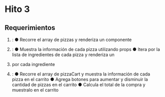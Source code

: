 # Hito 3

## Requerimientos

1. <Home/>: 
● Recorre el array de pizzas y renderiza un componente <CardPizza/>

2. <CardPizza/>: 
● Muestra la información de cada pizza utilizando props
● Itera por la lista de ingredientes de cada pizza y renderiza un <li> por cada ingrediente

3. <Cart/>:
● Recorre el array de pizzaCart y muestra la información de cada pizza en el carrito
● Agrega botones para aumentar y disminuir la cantidad de pizzas en el carrito
● Calcula el total de la compra y muestralo en el carrito



<!--# HITO 2 - Pizzería Mamma Mia

## Objetivo: Manejar el estado y los eventos en React

1. Formulario de Registro: Crea un componente Register que contenga un formulario
con los siguientes campos:
● Email
● Contraseña
● Confirmar contraseña
El formulario debe tener un botón de enviar que, al hacer click, muestre un mensaje
de éxito si los datos son correctos o un mensaje de error si los datos son
incorrectos.
Aplica las siguientes validaciones mínimas:
● Todos los campos son obligatorios (no pueden estar vacíos).
● El password debe tener al menos 6 caracteres.
● El password y la confirmación del password deben ser iguales.

2. Formulario de Login: Crea un componente Login que contenga un formulario con los
siguientes campos:
● Email
● Contraseña
El formulario debe tener un botón de enviar que, al hacer click, muestre un mensaje
de éxito si los datos son correctos o un mensaje de error si los datos son
incorrectos.
Aplica las siguientes validaciones mínimas:
● Todos los campos son obligatorios (no pueden estar vacíos).
● El password debe tener al menos 6 caracteres.




// # React + Vite

// This template provides a minimal setup to get React working in Vite with HMR and some ESLint rules.

// Currently, two official plugins are available:

// - [@vitejs/plugin-react](https://github.com/vitejs/vite-plugin-react/blob/main/packages/plugin-react) uses [Babel](https://babeljs.io/) for Fast Refresh
// - [@vitejs/plugin-react-swc](https://github.com/vitejs/vite-plugin-react/blob/main/packages/plugin-react-swc) uses [SWC](https://swc.rs/) for Fast Refresh

// ## Expanding the ESLint configuration

// If you are developing a production application, we recommend using TypeScript with type-aware lint rules enabled. Check out the [TS template](https://github.com/vitejs/vite/tree/main/packages/create-vite/template-react-ts) for information on how to integrate TypeScript and [`typescript-eslint`](https://typescript-eslint.io) in your project.
-->